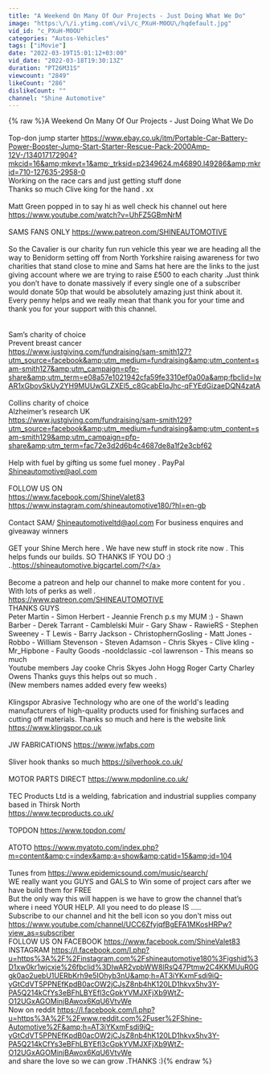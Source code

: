 ```yaml
---
title: "A Weekend On Many Of Our Projects - Just Doing What We Do"
image: "https:\/\/i.ytimg.com\/vi\/c_PXuH-M0OU\/hqdefault.jpg"
vid_id: "c_PXuH-M0OU"
categories: "Autos-Vehicles"
tags: ["iMovie"]
date: "2022-03-19T15:01:12+03:00"
vid_date: "2022-03-18T19:30:13Z"
duration: "PT26M31S"
viewcount: "2849"
likeCount: "286"
dislikeCount: ""
channel: "Shine Automotive"
---
```

{% raw %}A Weekend On Many Of Our Projects - Just Doing What We Do<br /><br />Top-don jump starter <a rel="nofollow" target="blank" href="https://www.ebay.co.uk/itm/Portable-Car-Battery-Power-Booster-Jump-Start-Starter-Rescue-Pack-2000Amp-12V-/134017172904?mkcid=16&amp;mkevt=1&amp;_trksid=p2349624.m46890.l49286&amp;mkrid=710-127635-2958-0">https://www.ebay.co.uk/itm/Portable-Car-Battery-Power-Booster-Jump-Start-Starter-Rescue-Pack-2000Amp-12V-/134017172904?mkcid=16&amp;mkevt=1&amp;_trksid=p2349624.m46890.l49286&amp;mkrid=710-127635-2958-0</a><br />Working on the race cars and just getting stuff done <br /> Thanks so much Clive king for the hand . xx<br /><br />Matt Green popped in to say hi as well check his channel out here <a rel="nofollow" target="blank" href="https://www.youtube.com/watch?v=UhFZ5GBmNrM">https://www.youtube.com/watch?v=UhFZ5GBmNrM</a><br /><br />SAMS FANS ONLY <a rel="nofollow" target="blank" href="https://www.patreon.com/SHINEAUTOMOTIVE">https://www.patreon.com/SHINEAUTOMOTIVE</a><br /><br />So the Cavalier is our charity fun run vehicle this year we are heading all the way to Benidorm setting off from North Yorkshire raising awareness for two charities that stand close to mine and Sams hat here are the links to the just giving account where we are trying to raise £500 to each charity .Just think you don’t have to donate massively if every single one of a subscriber would donate 50p that would be absolutely amazing just think about it. Every penny helps and we really mean that thank you for your time and thank you for your support with this channel.<br /><br /><br />Sam’s charity of choice<br />Prevent breast cancer<br /><a rel="nofollow" target="blank" href="https://www.justgiving.com/fundraising/sam-smith127?utm_source=facebook&amp;utm_medium=fundraising&amp;utm_content=sam-smith127&amp;utm_campaign=pfp-share&amp;utm_term=e08a57e1021942cfa59fe3310ef0a00a&amp;fbclid=IwAR1xGbovSkUy2YH9MUUwGLZXEl5_c8GcabEIqJhc-qFYEdGizaeDQN4zatA">https://www.justgiving.com/fundraising/sam-smith127?utm_source=facebook&amp;utm_medium=fundraising&amp;utm_content=sam-smith127&amp;utm_campaign=pfp-share&amp;utm_term=e08a57e1021942cfa59fe3310ef0a00a&amp;fbclid=IwAR1xGbovSkUy2YH9MUUwGLZXEl5_c8GcabEIqJhc-qFYEdGizaeDQN4zatA</a><br /><br />Collins charity of choice<br />Alzheimer’s research UK<br /><a rel="nofollow" target="blank" href="https://www.justgiving.com/fundraising/sam-smith129?utm_source=facebook&amp;utm_medium=fundraising&amp;utm_content=sam-smith129&amp;utm_campaign=pfp-share&amp;utm_term=fac72e3d2d6b4c4687de8a1f2e3cbf62">https://www.justgiving.com/fundraising/sam-smith129?utm_source=facebook&amp;utm_medium=fundraising&amp;utm_content=sam-smith129&amp;utm_campaign=pfp-share&amp;utm_term=fac72e3d2d6b4c4687de8a1f2e3cbf62</a><br /><br />Help with fuel by gifting us some fuel money . PayPal  Shineautomotive@aol.com<br /><br />FOLLOW US ON <br /><a rel="nofollow" target="blank" href="https://www.facebook.com/ShineValet83">https://www.facebook.com/ShineValet83</a><br /><a rel="nofollow" target="blank" href="https://www.instagram.com/shineautomotive180/?hl=en-gb">https://www.instagram.com/shineautomotive180/?hl=en-gb</a><br /><br />Contact SAM/ Shineautomotiveltd@aol.com For business enquires and giveaway winners <br /> <br />GET your Shine Merch here . We have new stuff in stock rite now  . This helps funds our builds. SO THANKS IF YOU DO :) ..<a rel="nofollow" target="blank" href="https://shineautomotive.bigcartel.com/?">https://shineautomotive.bigcartel.com/?</a> <br /><br />Become a patreon and help our channel to make more content for you . With lots of perks as well . <br /><a rel="nofollow" target="blank" href="https://www.patreon.com/SHINEAUTOMOTIVE">https://www.patreon.com/SHINEAUTOMOTIVE</a><br />THANKS GUYS <br />Peter Martin - Simon Herbert - Jeannie French p.s my MUM :)  - Shawn Barber - Derek Tarrant - Camblelski Muir - Gary Shaw - RawieRS - Stephen Sweeney - T Lewis - Barry Jackson - ChristophernGosling - Matt Jones - Robbo - William Stevenson - Steven Adamson - Chris Skyes - Clive kling - Mr_Hipbone - Faulty Goods -nooldclassic -col lawrenson - This means so much  <br />Youtube members  Jay cooke Chris Skyes John Hogg  Roger Carty  Charley Owens Thanks guys this helps out so much .<br />(New members names added every few weeks)<br /><br />Klingspor Abrasive Technology who are  one of the world's leading manufacturers of high-quality products used for finishing surfaces and cutting off materials. Thanks so much and here is the website link <a rel="nofollow" target="blank" href="https://www.klingspor.co.uk">https://www.klingspor.co.uk</a><br /><br />JW FABRICATIONS <a rel="nofollow" target="blank" href="https://www.jwfabs.com">https://www.jwfabs.com</a><br /><br />Sliver hook thanks so much <a rel="nofollow" target="blank" href="https://silverhook.co.uk/">https://silverhook.co.uk/</a><br /><br />MOTOR PARTS DIRECT <a rel="nofollow" target="blank" href="https://www.mpdonline.co.uk/">https://www.mpdonline.co.uk/</a><br /><br />TEC Products Ltd is a welding, fabrication and industrial supplies company based in Thirsk North <br /><a rel="nofollow" target="blank" href="https://www.tecproducts.co.uk/">https://www.tecproducts.co.uk/</a><br /><br />TOPDON <a rel="nofollow" target="blank" href="https://www.topdon.com/">https://www.topdon.com/</a><br /><br />ATOTO <a rel="nofollow" target="blank" href="https://www.myatoto.com/index.php?m=content&amp;c=index&amp;a=show&amp;catid=15&amp;id=104">https://www.myatoto.com/index.php?m=content&amp;c=index&amp;a=show&amp;catid=15&amp;id=104</a><br /><br />Tunes from <a rel="nofollow" target="blank" href="https://www.epidemicsound.com/music/search/">https://www.epidemicsound.com/music/search/</a><br />WE really want you GUYS and GALS to Win some of project cars after we have build them for FREE <br />But the only way this will happen is we have to grow the channel that’s where i need YOUR HELP. All you need to do please IS .....<br />Subscribe  to our channel and hit the bell icon so you don't miss out <a rel="nofollow" target="blank" href="https://www.youtube.com/channel/UCC6ZfyjqfBgEFA1MKosHRPw?view_as=subscriber">https://www.youtube.com/channel/UCC6ZfyjqfBgEFA1MKosHRPw?view_as=subscriber</a><br />FOLLOW US ON FACEBOOK <a rel="nofollow" target="blank" href="https://www.facebook.com/ShineValet83">https://www.facebook.com/ShineValet83</a><br />INSTAGRAM <a rel="nofollow" target="blank" href="https://l.facebook.com/l.php?u=https%3A%2F%2Finstagram.com%2Fshineautomotive180%3Figshid%3D1xw0kr1wjcxje%26fbclid%3DIwAR2vpbWW8lRsQ47Ptmw2C4KKMUuR0Ggk0ao2uebU1UERbKrh9e5IOhyb3nU&amp;h=AT3iYKxmFsdi9iQ-yGtCdVT5PPNEfKpdB0acOW2jCJsZ8nb4hK120LD1hkvx5hv3Y-PA5Q214kCfYs3eBFhLBYEfl3cGpkYVMJXFjXb9WtZ-O12UGxAGOMinjBAwox6KqU6VtvWe">https://l.facebook.com/l.php?u=https%3A%2F%2Finstagram.com%2Fshineautomotive180%3Figshid%3D1xw0kr1wjcxje%26fbclid%3DIwAR2vpbWW8lRsQ47Ptmw2C4KKMUuR0Ggk0ao2uebU1UERbKrh9e5IOhyb3nU&amp;h=AT3iYKxmFsdi9iQ-yGtCdVT5PPNEfKpdB0acOW2jCJsZ8nb4hK120LD1hkvx5hv3Y-PA5Q214kCfYs3eBFhLBYEfl3cGpkYVMJXFjXb9WtZ-O12UGxAGOMinjBAwox6KqU6VtvWe</a><br />Now on reddit <a rel="nofollow" target="blank" href="https://l.facebook.com/l.php?u=https%3A%2F%2Fwww.reddit.com%2Fuser%2FShine-Automotive%2F&amp;h=AT3iYKxmFsdi9iQ-yGtCdVT5PPNEfKpdB0acOW2jCJsZ8nb4hK120LD1hkvx5hv3Y-PA5Q214kCfYs3eBFhLBYEfl3cGpkYVMJXFjXb9WtZ-O12UGxAGOMinjBAwox6KqU6VtvWe">https://l.facebook.com/l.php?u=https%3A%2F%2Fwww.reddit.com%2Fuser%2FShine-Automotive%2F&amp;h=AT3iYKxmFsdi9iQ-yGtCdVT5PPNEfKpdB0acOW2jCJsZ8nb4hK120LD1hkvx5hv3Y-PA5Q214kCfYs3eBFhLBYEfl3cGpkYVMJXFjXb9WtZ-O12UGxAGOMinjBAwox6KqU6VtvWe</a><br />and share the love so we can grow .THANKS :){% endraw %}
